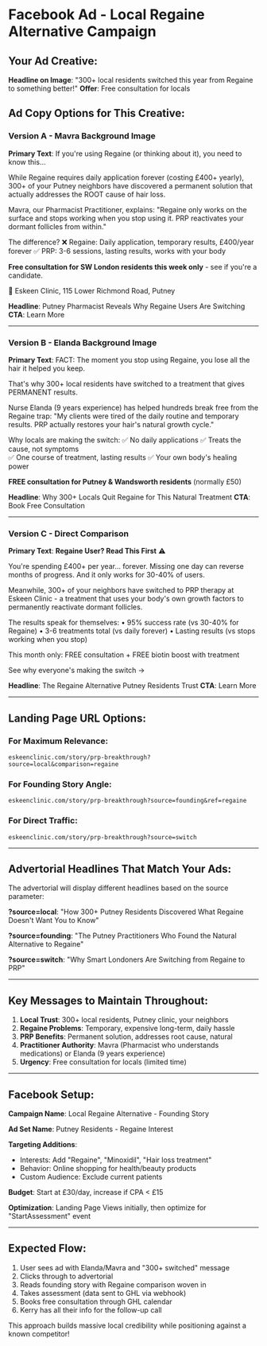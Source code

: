 # Facebook Ad - Local Regaine Alternative Campaign

## Your Ad Creative:
**Headline on Image**: "300+ local residents switched this year from Regaine to something better!"
**Offer**: Free consultation for locals

## Ad Copy Options for This Creative:

### Version A - Mavra Background Image
**Primary Text**:
If you're using Regaine (or thinking about it), you need to know this...

While Regaine requires daily application forever (costing £400+ yearly), 300+ of your Putney neighbors have discovered a permanent solution that actually addresses the ROOT cause of hair loss.

Mavra, our Pharmacist Practitioner, explains: "Regaine only works on the surface and stops working when you stop using it. PRP reactivates your dormant follicles from within."

The difference?
❌ Regaine: Daily application, temporary results, £400/year forever
✅ PRP: 3-6 sessions, lasting results, works with your body

**Free consultation for SW London residents this week only** - see if you're a candidate.

📍 Eskeen Clinic, 115 Lower Richmond Road, Putney

**Headline**: Putney Pharmacist Reveals Why Regaine Users Are Switching
**CTA**: Learn More

---

### Version B - Elanda Background Image  
**Primary Text**:
FACT: The moment you stop using Regaine, you lose all the hair it helped you keep.

That's why 300+ local residents have switched to a treatment that gives PERMANENT results.

Nurse Elanda (9 years experience) has helped hundreds break free from the Regaine trap: "My clients were tired of the daily routine and temporary results. PRP actually restores your hair's natural growth cycle."

Why locals are making the switch:
✅ No daily applications
✅ Treats the cause, not symptoms  
✅ One course of treatment, lasting results
✅ Your own body's healing power

**FREE consultation for Putney & Wandsworth residents** (normally £50)

**Headline**: Why 300+ Locals Quit Regaine for This Natural Treatment
**CTA**: Book Free Consultation

---

### Version C - Direct Comparison
**Primary Text**:
**Regaine User? Read This First** ⚠️

You're spending £400+ per year... forever.
Missing one day can reverse months of progress.
And it only works for 30-40% of users.

Meanwhile, 300+ of your neighbors have switched to PRP therapy at Eskeen Clinic - a treatment that uses your body's own growth factors to permanently reactivate dormant follicles.

The results speak for themselves:
• 95% success rate (vs 30-40% for Regaine)
• 3-6 treatments total (vs daily forever)
• Lasting results (vs stops working when you stop)

This month only: FREE consultation + FREE biotin boost with treatment

See why everyone's making the switch →

**Headline**: The Regaine Alternative Putney Residents Trust
**CTA**: Learn More

---

## Landing Page URL Options:

### For Maximum Relevance:
`eskeenclinic.com/story/prp-breakthrough?source=local&comparison=regaine`

### For Founding Story Angle:
`eskeenclinic.com/story/prp-breakthrough?source=founding&ref=regaine`

### For Direct Traffic:
`eskeenclinic.com/story/prp-breakthrough?source=switch`

---

## Advertorial Headlines That Match Your Ads:

The advertorial will display different headlines based on the source parameter:

**?source=local**: 
"How 300+ Putney Residents Discovered What Regaine Doesn't Want You to Know"

**?source=founding**:
"The Putney Practitioners Who Found the Natural Alternative to Regaine"

**?source=switch**:
"Why Smart Londoners Are Switching from Regaine to PRP"

---

## Key Messages to Maintain Throughout:

1. **Local Trust**: 300+ local residents, Putney clinic, your neighbors
2. **Regaine Problems**: Temporary, expensive long-term, daily hassle
3. **PRP Benefits**: Permanent solution, addresses root cause, natural
4. **Practitioner Authority**: Mavra (Pharmacist who understands medications) or Elanda (9 years experience)
5. **Urgency**: Free consultation for locals (limited time)

---

## Facebook Setup:

**Campaign Name**: Local Regaine Alternative - Founding Story

**Ad Set Name**: Putney Residents - Regaine Interest

**Targeting Additions**:
- Interests: Add "Regaine", "Minoxidil", "Hair loss treatment"
- Behavior: Online shopping for health/beauty products
- Custom Audience: Exclude current patients

**Budget**: Start at £30/day, increase if CPA < £15

**Optimization**: Landing Page Views initially, then optimize for "StartAssessment" event

---

## Expected Flow:

1. User sees ad with Elanda/Mavra and "300+ switched" message
2. Clicks through to advertorial 
3. Reads founding story with Regaine comparison woven in
4. Takes assessment (data sent to GHL via webhook)
5. Books free consultation through GHL calendar
6. Kerry has all their info for the follow-up call

This approach builds massive local credibility while positioning against a known competitor!